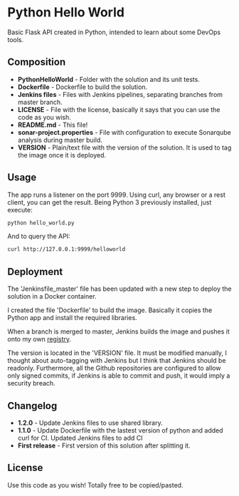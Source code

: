 # Python Hello World
Basic Flask API created in Python, intended to learn about some DevOps tools.

## Composition
* **PythonHelloWorld** - Folder with the solution and its unit tests.
* **Dockerfile** - Dockerfile to build the solution.
* **Jenkins files** - Files with Jenkins pipelines, separating branches from master branch.
* **LICENSE** - File with the license, basically it says that you can use the code as you wish.
* **README.md** - This file!
* **sonar-project.properties** - File with configuration to execute Sonarqube analysis during master build.
* **VERSION** - Plain/text file with the version of the solution. It is used to tag the image once it is deployed.

## Usage
The app runs a listener on the port 9999. Using curl, any browser or a rest client, you can get the result.
Being Python 3 previously installed, just execute:
```bash
python hello_world.py
```
And to query the API:
```bash
curl http://127.0.0.1:9999/helloworld
```

## Deployment
The 'Jenkinsfile_master' file has been updated with a new step to deploy the solution in a Docker container.

I created the file 'Dockerfile' to build the image. Basically it copies the Python app and install the required libraries.

When a branch is merged to master, Jenkins builds the image and pushes it onto my own [registry](https://cloud.docker.com/u/davidleonm/repository/docker/davidleonm/pythonhelloworld).

The version is located in the 'VERSION' file. It must be modified manually, I thought about auto-tagging with Jenkins but I think that Jenkins should be readonly. Furthermore, all the Github repositories are configured to allow only signed commits, if Jenkins is able to commit and push, it would imply a security breach.

## Changelog
* **1.2.0** - Update Jenkins files to use shared library.
* **1.1.0** - Update Dockerfile with the lastest version of python and added curl for CI. Updated Jenkins files to add CI
* **First release** - First version of this solution after splitting it.

## License
Use this code as you wish! Totally free to be copied/pasted.